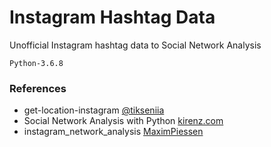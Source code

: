 # Instagram Hashtag Data

Unofficial Instagram hashtag data to Social Network Analysis

```
Python-3.6.8
```


### References

- get-location-instagram [@tikseniia](https://github.com/tikseniia/get-location-instagram) 
- Social Network Analysis with Python [kirenz.com](https://www.kirenz.com/post/2019-08-13-network_analysis/)
- instagram_network_analysis [MaximPiessen](https://github.com/MaximPiessen/instagram_network_analysis)